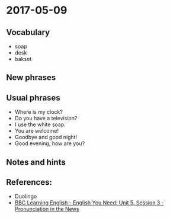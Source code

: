 # 2017-05-09

## Vocabulary

- soap
- desk
- bakset

## New phrases

## Usual phrases
- Where is my clock?
- Do you have a television?
- I use the white soap.
- You are welcome!
- Goodbye and good night!
- Good evening, how are you?

## Notes and hints



## References:
- Duolingo
- [BBC Learning English - English You Need: Unit 5, Session 3 - Pronunciation in the News](http://www.bbc.co.uk/learningenglish/english/course/english-you-need/unit-5/session-3)
